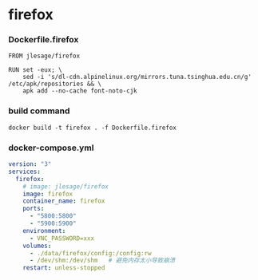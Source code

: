 # firefox


### Dockerfile.firefox

```shell
FROM jlesage/firefox

RUN set -eux; \
    sed -i 's/dl-cdn.alpinelinux.org/mirrors.tuna.tsinghua.edu.cn/g' /etc/apk/repositories && \
    apk add --no-cache font-noto-cjk
```

### build command

```shell
docker build -t firefox . -f Dockerfile.firefox
```

### docker-compose.yml

```yaml
version: "3"
services:
  firefox:
    # image: jlesage/firefox
    image: firefox
    container_name: firefox
    ports:
      - "5800:5800"
      - "5900:5900"
    environment:
      - VNC_PASSWORD=xxx
    volumes:
      - ./data/firefox/config:/config:rw
      - /dev/shm:/dev/shm   # 避免内存太小导致崩溃
    restart: unless-stopped
```
